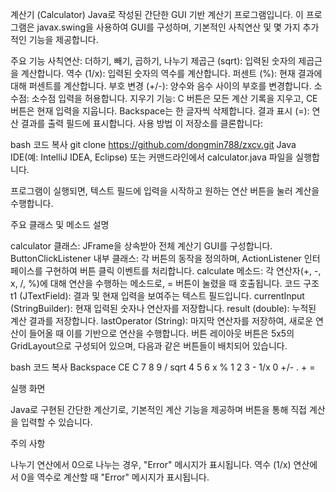계산기 (Calculator)
Java로 작성된 간단한 GUI 기반 계산기 프로그램입니다. 이 프로그램은 javax.swing을 사용하여 GUI를 구성하며, 기본적인 사칙연산 및 몇 가지 추가적인 기능을 제공합니다.

주요 기능
사칙연산: 더하기, 빼기, 곱하기, 나누기
제곱근 (sqrt): 입력된 숫자의 제곱근을 계산합니다.
역수 (1/x): 입력된 숫자의 역수를 계산합니다.
퍼센트 (%): 현재 결과에 대해 퍼센트를 계산합니다.
부호 변경 (+/-): 양수와 음수 사이의 부호를 변경합니다.
소수점: 소수점 입력을 허용합니다.
지우기 기능: C 버튼은 모든 계산 기록을 지우고, CE 버튼은 현재 입력을 지웁니다. Backspace는 한 글자씩 삭제합니다.
결과 표시 (=): 연산 결과를 출력 필드에 표시합니다.
사용 방법
이 저장소를 클론합니다:

bash
코드 복사
git clone https://github.com/dongmin788/zxcv.git
Java IDE(예: IntelliJ IDEA, Eclipse) 또는 커맨드라인에서 calculator.java 파일을 실행합니다.

프로그램이 실행되면, 텍스트 필드에 입력을 시작하고 원하는 연산 버튼을 눌러 계산을 수행합니다.

주요 클래스 및 메소드 설명

calculator 클래스: JFrame을 상속받아 전체 계산기 GUI를 구성합니다.
ButtonClickListener 내부 클래스: 각 버튼의 동작을 정의하며, ActionListener 인터페이스를 구현하여 버튼 클릭 이벤트를 처리합니다.
calculate 메소드: 각 연산자(+, -, x, /, %)에 대해 연산을 수행하는 메소드로, = 버튼이 눌렸을 때 호출됩니다.
코드 구조
t1 (JTextField): 결과 및 현재 입력을 보여주는 텍스트 필드입니다.
currentInput (StringBuilder): 현재 입력된 숫자나 연산자를 저장합니다.
result (double): 누적된 계산 결과를 저장합니다.
lastOperator (String): 마지막 연산자를 저장하여, 새로운 연산이 들어올 때 이를 기반으로 연산을 수행합니다.
버튼 레이아웃
버튼은 5x5의 GridLayout으로 구성되어 있으며, 다음과 같은 버튼들이 배치되어 있습니다.

bash
코드 복사
Backspace   CE     C
7   8   9   /   sqrt
4   5   6   x   %
1   2   3   -   1/x
0  +/-   .   +   =

실행 화면

Java로 구현된 간단한 계산기로, 기본적인 계산 기능을 제공하며 버튼을 통해 직접 계산을 입력할 수 있습니다.

주의 사항

나누기 연산에서 0으로 나누는 경우, "Error" 메시지가 표시됩니다.
역수 (1/x) 연산에서 0을 역수로 계산할 때 "Error" 메시지가 표시됩니다.
